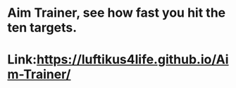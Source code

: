 # Aim Trainer, see how fast you hit the ten targets.
# Link:https://luftikus4life.github.io/Aim-Trainer/

